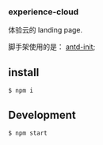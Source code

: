 ### experience-cloud

体验云的 landing page. 

脚手架使用的是： [antd-init](https://github.com/ant-design/antd-init);

## install
```
$ npm i 
```

## Development

```
$ npm start
```